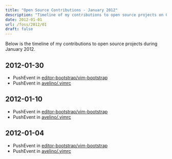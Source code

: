 ```yaml
---
title: "Open Source Contributions - January 2012"
description: "Timeline of my contributions to open source projects on GitHub during January 2012."
date: 2012-01-01
url: /foss/2012/01
draft: false
---
```


Below is the timeline of my contributions to open source projects during January 2012.

## 2012-01-30

- PushEvent in [editor-bootstrap/vim-bootstrap](https://github.com/editor-bootstrap/vim-bootstrap)
- PushEvent in [avelino/.vimrc](https://github.com/avelino/.vimrc)

## 2012-01-10

- PushEvent in [editor-bootstrap/vim-bootstrap](https://github.com/editor-bootstrap/vim-bootstrap)
- PushEvent in [avelino/.vimrc](https://github.com/avelino/.vimrc)

## 2012-01-04

- PushEvent in [editor-bootstrap/vim-bootstrap](https://github.com/editor-bootstrap/vim-bootstrap)
- PushEvent in [avelino/.vimrc](https://github.com/avelino/.vimrc)

